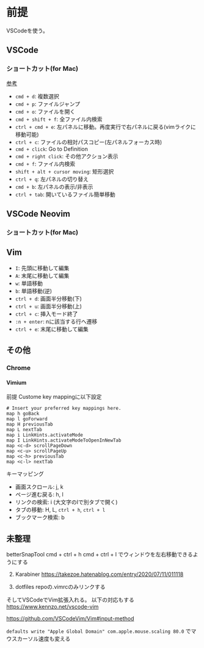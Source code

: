 # 前提
VSCodeを使う。

## VSCode
### ショートカット(for Mac)
[参考](https://code.visualstudio.com/shortcuts/keyboard-shortcuts-macos.pdf)

- `cmd + d`: 複数選択
- `cmd + p`: ファイルジャンプ
- `cmd + o`: ファイルを開く
- `cmd + shift + f`: 全ファイル内検索
- `ctrl + cmd + e`: 左パネルに移動。再度実行で右パネルに戻る(vimライクに移動可能)
- `ctrl + c`: ファイルの相対パスコピー(左パネルフォーカス時)
- `cmd + click`: Go to Definition
- `cmd + right click`: その他アクション表示
- `cmd + f`: ファイル内検索
- `shift + alt + cursor moving`: 矩形選択
- `ctrl + q`: 左パネルの切り替え
- `cmd + b`: 左パネルの表示/非表示
- `ctrl + tab`: 開いているファイル簡単移動

## VSCode Neovim
### ショートカット(for Mac)

## Vim
- `I`: 先頭に移動して編集
- `A`: 末尾に移動して編集
- `w`: 単語移動
- `b`: 単語移動(逆)
- `ctrl + d`: 画面半分移動(下)
- `ctrl + u`: 画面半分移動(上)
- `ctrl + c`: 挿入モード終了
- `:n + enter`: nに該当する行へ遷移
- `ctrl + e`: 末尾に移動して編集

## その他
### Chrome
#### Vimium
前提
Custome key mappingに以下設定

```
# Insert your preferred key mappings here.
map h goBack
map l goForward
map H previousTab
map L nextTab
map i LinkHints.activateMode
map I LinkHints.activateModeToOpenInNewTab
map <c-d> scrollPageDown
map <c-u> scrollPageUp
map <c-h> previousTab
map <c-l> nextTab
```

キーマッピング

- 画面スクロール: j, k
- ページ進む戻る: h, l
- リンクの検索: i (大文字のIで別タブで開く)
- タブの移動: H, L, `ctrl + h`, `ctrl + l`
- ブックマーク検索: b

## 未整理

betterSnapTool
cmd + ctrl + h
cmd + ctrl + l
でウィンドウを左右移動できるようにする

2. Karabiner
https://takezoe.hatenablog.com/entry/2020/07/11/011118

4. dotfiles repoの.vimrcのみリンクする

そしてVSCodeでVim拡張入れる。
以下の対応もする
https://www.kennzo.net/vscode-vim

https://github.com/VSCodeVim/Vim#input-method

`defaults write "Apple Global Domain" com.apple.mouse.scaling 80.0` でマウスカーソル速度も変える

